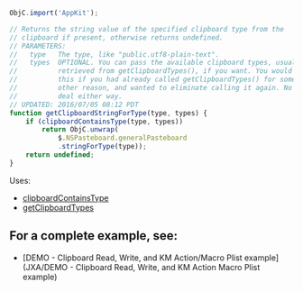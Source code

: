 
```js
ObjC.import('AppKit');

// Returns the string value of the specified clipboard type from the
// clipboard if present, otherwise returns undefined.
// PARAMETERS:
//   type   The type, like "public.utf8-plain-text".
//   types  OPTIONAL. You can pass the available clipboard types, usually
//          retrieved from getClipboardTypes(), if you want. You would do
//          this if you had already called getClipboardTypes() for some
//          other reason, and wanted to eliminate calling it again. No big
//          deal either way.
// UPDATED: 2016/07/05 08:12 PDT
function getClipboardStringForType(type, types) {
	if (clipboardContainsType(type, types))
		return ObjC.unwrap(
			$.NSPasteboard.generalPasteboard
			.stringForType(type));
	return undefined;
}
```

Uses:
* [clipboardContainsType](JXA/clipboardContainsType)
* [getClipboardTypes](JXA/getClipboardTypes)

## For a complete example, see:
* [DEMO - Clipboard Read, Write, and KM Action/Macro Plist example](JXA/DEMO - Clipboard Read, Write, and KM Action Macro Plist example)